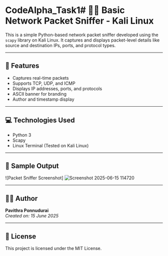 # CodeAlpha_Task1# 🕵️‍♀️ Basic Network Packet Sniffer - Kali Linux

This is a simple Python-based network packet sniffer developed using the `scapy` library on Kali Linux. It captures and displays packet-level details like source and destination IPs, ports, and protocol types.

---

## 📌 Features
- Captures real-time packets
- Supports TCP, UDP, and ICMP
- Displays IP addresses, ports, and protocols
- ASCII banner for branding
- Author and timestamp display

---

## 💻 Technologies Used
- Python 3
- Scapy
- Linux Terminal (Tested on Kali Linux)

---

## 📸 Sample Output

![Packet Sniffer Screenshot]
![Screenshot 2025-06-15 114720](https://github.com/user-attachments/assets/46260a4f-8ed5-457d-80bf-5839656b2012)

---

## 🧑‍💻 Author
**Pavithra Ponnudurai**  
*Created on: 15 June 2025*

---

## 📜 License
This project is licensed under the MIT License.
